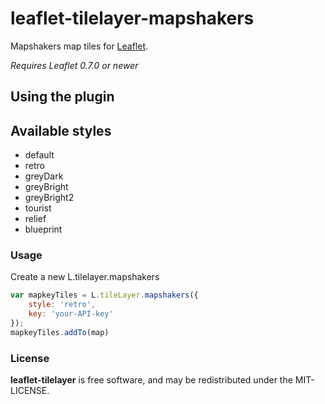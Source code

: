 leaflet-tilelayer-mapshakers
==============================

Mapshakers map tiles for [Leaflet](http://leafletjs.com).

*Requires Leaflet 0.7.0 or newer*

## Using the plugin

## Available styles
 * default
 * retro
 * greyDark
 * greyBright
 * greyBright2
 * tourist
 * relief
 * blueprint

### Usage

Create a new L.tilelayer.mapshakers

```javascript
var mapkeyTiles = L.tileLayer.mapshakers({
    style: 'retro',
    key: 'your-API-key'
});
mapkeyTiles.addTo(map)
```

### License

**leaflet-tilelayer** is free software, and may be redistributed under the MIT-LICENSE.
